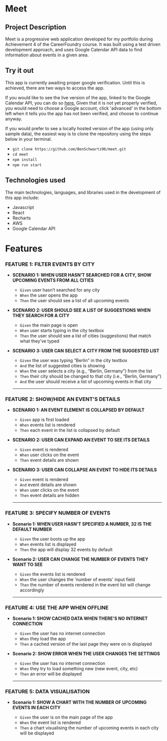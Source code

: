 # Meet

## Project Description 

Meet is a progressive web application developed for my portfolio during Achievement 4 of the CareerFoundry course. It was built using a test driven development approach, and uses Google Calendar API data to find information about events in a given area.

## Try it out

This app is currently awaiting proper google verification. Until this is achieved, there are two ways to access the app.

If you would like to see the live version of the app, linked to the Google Calendar API, you can do so [here.](https://benschwartz96.github.io/meet/) Given that it is not yet properly verified, you would need to choose a Google account, click 'advanced' in the bottom left when it tells you the app has not been verified, and choose to continue anyway. 

If you would prefer to see a locally hosted version of the app (using only sample data), the easiest way is to clone the repository using the steps below in your terminal.

- `git clone https://github.com/BenSchwartz96/meet.git`
- `cd meet`
- `npm install`
- `npm run start`

## Technologies used

The main technologies, languages, and libraries used in the development of this app include:

 - Javascript
 - React
 - Recharts
 - AWS
 - Google Calendar API

# **Features**

### **FEATURE 1: FILTER EVENTS BY CITY**

- **SCENARIO 1: WHEN USER HASN’T SEARCHED FOR A CITY, SHOW UPCOMING EVENTS FROM ALL CITIES**

  - `Given` user hasn’t searched for any city
  - `When` the user opens the app
  - `Then` the user should see a list of all upcoming events

- **SCENARIO 2: USER SHOULD SEE A LIST OF SUGGESTIONS WHEN THEY SEARCH FOR A CITY**

  - `Given` the main page is open
  - `When` user starts typing in the city textbox
  - `Then` the user should see a list of cities (suggestions) that match what they’ve typed

- **SCENARIO 3: USER CAN SELECT A CITY FROM THE SUGGESTED LIST**

  - `Given` the user was typing “Berlin” in the city textbox
  - `And` the list of suggested cities is showing
  - `When` the user selects a city (e.g., “Berlin, Germany”) from the list
  - `Then` their city should be changed to that city (i.e., “Berlin, Germany”)
  - `And` the user should receive a list of upcoming events in that city

  ***

### **FEATURE 2: SHOW/HIDE AN EVENT'S DETAILS**

- **SCENARIO 1: AN EVENT ELEMENT IS COLLAPSED BY DEFAULT**

  - `Given` app is first loaded
  - `When` events list is rendered
  - `Then` each event in the list is collapsed by default

- **SCENARIO 2: USER CAN EXPAND AN EVENT TO SEE ITS DETAILS**

  - `Given` event is rendered
  - `When` user clicks on the event
  - `Then` event details are shown

- **SCENARIO 3: USER CAN COLLAPSE AN EVENT TO HIDE ITS DETAILS**

  - `Given` event is rendered
  - `And` event details are shown
  - `When` user clicks on the event
  - `Then` event details are hidden

  ***

### **FEATURE 3: SPECIFY NUMBER OF EVENTS**

- **Scenario 1: WHEN USER HASN'T SPECIFIED A NUMBER, 32 IS THE DEFAULT NUMBER**

  - `Given` the user boots up the app
  - `When` events list is displayed
  - `Then` the app will display 32 events by default

- **Scenario 2: USER CAN CHANGE THE NUMBER OF EVENTS THEY WANT TO SEE**

  - `Given` the events list is rendered
  - `When` the user changes the 'number of events' input field
  - `Then` the number of events rendered in the event list will change accordingly

  ***

### **FEATURE 4: USE THE APP WHEN OFFLINE**

- **Scenario 1: SHOW CACHED DATA WHEN THERE'S NO INTERNET CONNECTION**

  - `Given` the user has no internet connection
  - `When` they load the app
  - `Then` a cached version of the last page they were on is displayed

- **Scenario 2: SHOW ERROR WHEN THE USER CHANGES THE SETTINGS**

  - `Given` the user has no internet connection
  - `When` they try to load something new (new event, city, etc)
  - `Then` an error will be displayed

  ***

### **FEATURE 5: DATA VISUALISATION**

- **Scenario 1: SHOW A CHART WITH THE NUMBER OF UPCOMING EVENTS IN EACH CITY**

  - `Given` the user is on the main page of the app
  - `When` the event list is rendered
  - `Then` a chart visualising the number of upcoming events in each city will be displayed







